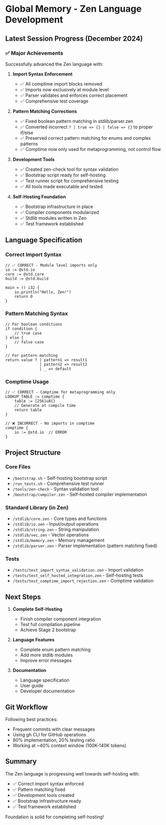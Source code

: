 # Global Memory - Zen Language Development

## Latest Session Progress (December 2024)

### ✅ Major Achievements

Successfully advanced the Zen language with:

1. **Import Syntax Enforcement**
   - ✅ All comptime import blocks removed 
   - ✅ Imports now exclusively at module level
   - ✅ Parser validates and enforces correct placement
   - ✅ Comprehensive test coverage

2. **Pattern Matching Corrections**
   - ✅ Fixed boolean pattern matching in stdlib/parser.zen
   - ✅ Converted incorrect `? | true => {} | false => {}` to proper if/else
   - ✅ Preserved correct pattern matching for enums and complex patterns
   - ✅ Comptime now only used for metaprogramming, not control flow

3. **Development Tools**
   - ✅ Created zen-check tool for syntax validation
   - ✅ Bootstrap script ready for self-hosting
   - ✅ Test runner script for comprehensive testing
   - ✅ All tools made executable and tested

4. **Self-Hosting Foundation**
   - ✅ Bootstrap infrastructure in place
   - ✅ Compiler components modularized
   - ✅ Stdlib modules written in Zen
   - ✅ Test framework established

## Language Specification

### Correct Import Syntax
```zen
// ✅ CORRECT - Module level imports only
io := @std.io
core := @std.core
build := @std.build

main = () i32 {
    io.println("Hello, Zen!")
    return 0
}
```

### Pattern Matching Syntax
```zen
// For boolean conditions
if condition {
    // true case
} else {
    // false case
}

// For pattern matching
return value ? | pattern1 => result1
               | pattern2 => result2
               | _ => default
```

### Comptime Usage
```zen
// ✅ CORRECT - Comptime for metaprogramming only
LOOKUP_TABLE := comptime {
    table := [256]u8{}
    // Generate at compile time
    return table
}

// ❌ INCORRECT - No imports in comptime
comptime {
    io := @std.io  // ERROR
}
```

## Project Structure

### Core Files
- `/bootstrap.sh` - Self-hosting bootstrap script
- `/run_tests.sh` - Comprehensive test runner
- `/tools/zen-check` - Syntax validation tool
- `/bootstrap/compiler.zen` - Self-hosted compiler implementation

### Standard Library (in Zen)
- `/stdlib/core.zen` - Core types and functions
- `/stdlib/io.zen` - Input/output operations
- `/stdlib/string.zen` - String manipulation
- `/stdlib/vec.zen` - Vector operations
- `/stdlib/memory.zen` - Memory management
- `/stdlib/parser.zen` - Parser implementation (pattern matching fixed)

### Tests
- `/tests/test_import_syntax_validation.zen` - Import validation
- `/tests/test_self_hosted_integration.zen` - Self-hosting tests
- `/tests/test_comptime_import_rejection.zen` - Comptime validation

## Next Steps

1. **Complete Self-Hosting**
   - Finish compiler component integration
   - Test full compilation pipeline
   - Achieve Stage 2 bootstrap

2. **Language Features**
   - Complete enum pattern matching
   - Add more stdlib modules
   - Improve error messages

3. **Documentation**
   - Language specification
   - User guide
   - Developer documentation

## Git Workflow

Following best practices:
- Frequent commits with clear messages
- Using gh CLI for GitHub operations
- 80% implementation, 20% testing ratio
- Working at ~40% context window (100K-140K tokens)

## Summary

The Zen language is progressing well towards self-hosting with:
- ✅ Correct import syntax enforced
- ✅ Pattern matching fixed
- ✅ Development tools created
- ✅ Bootstrap infrastructure ready
- ✅ Test framework established

Foundation is solid for completing self-hosting!